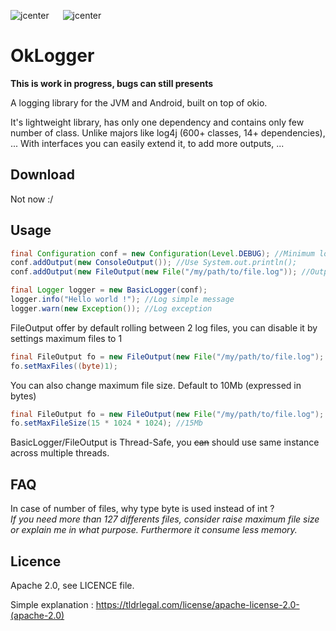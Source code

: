 ![jcenter](https://img.shields.io/badge/_jcenter_-_1.0-SNAPSHOT-6688ff.png?style=flat) &#x2003; ![jcenter](https://img.shields.io/badge/_Tests_-_19/19-green.png?style=flat)

# OkLogger #

**This is work in progress, bugs can still presents**

A logging library for the JVM and Android, built on top of okio.

It's lightweight library, has only one dependency and contains only few number of class. Unlike majors like log4j (600+ classes, 14+ dependencies), ...
With interfaces you can easily extend it, to add more outputs, ...

## Download ##

Not now :/

## Usage ##

```java
final Configuration conf = new Configuration(Level.DEBUG); //Minimum log level to output (ignore under levels)
conf.addOutput(new ConsoleOutput()); //Use System.out.println();
conf.addOutput(new FileOutput(new File("/my/path/to/file.log")); //Output in files : file.log, file.log.1 (if maxFiles = 2)

final Logger logger = new BasicLogger(conf);
logger.info("Hello world !"); //Log simple message
logger.warn(new Exception()); //Log exception
```

FileOutput offer by default rolling between 2 log files, you can disable it by settings maximum files to 1
```java
final FileOutput fo = new FileOutput(new File("/my/path/to/file.log");
fo.setMaxFiles((byte)1);
```

You can also change maximum file size. Default to 10Mb (expressed in bytes)
```java
final FileOutput fo = new FileOutput(new File("/my/path/to/file.log");
fo.setMaxFileSize(15 * 1024 * 1024); //15Mb
```

BasicLogger/FileOutput is Thread-Safe, you ~~can~~ should use same instance across multiple threads.


## FAQ ##

In case of number of files, why type byte is used instead of int ?<br/>
*If you need more than 127 differents files, consider raise maximum file size or explain me in what purpose. Furthermore it consume less memory.*

## Licence ##

Apache 2.0, see LICENCE file.

Simple explanation : https://tldrlegal.com/license/apache-license-2.0-(apache-2.0)